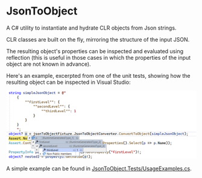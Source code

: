 # JsonToObject

A C# utility to instantiate and hydrate CLR objects from Json strings.

CLR classes are built on the fly, mirroring the structure of the input JSON.

The resulting object's properties can be inspected and evaluated using reflection (this is useful in those cases in which the properties of the input object are not known in advance).

Here's an example, excerpted from one of the unit tests, showing how the resulting object can be inspected in Visual Studio:

![Screen shot](ScreenShot.png)

A simple example can be found in [JsonToObject.Tests/UsageExamples.cs](JsonToObject.Tests/UsageExamples.cs).

